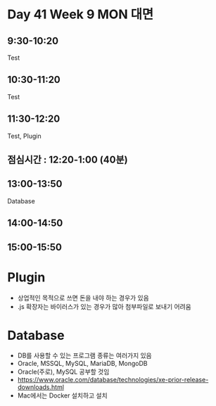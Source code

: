 # Day 41 Week 9 MON 대면

## 9:30-10:20
Test
## 10:30-11:20
Test
## 11:30-12:20
Test, Plugin
## 점심시간 : 12:20-1:00 (40분)

## 13:00-13:50
Database
## 14:00-14:50

## 15:00-15:50


# Plugin
- 상업적인 목적으로 쓰면 돈을 내야 하는 경우가 있음
- .js 확장자는 바이러스가 있는 경우가 많아 첨부파일로 보내기 어려움

# Database
- DB를 사용할 수 있는 프로그램 종류는 여러가지 있음
- Oracle, MSSQL, MySQL, MariaDB, MongoDB
- Oracle(주로), MySQL 공부할 것임
- https://www.oracle.com/database/technologies/xe-prior-release-downloads.html
- Mac에서는 Docker 설치하고 설치
